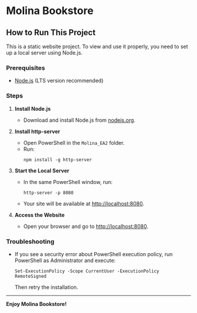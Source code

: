 # Molina Bookstore

## How to Run This Project

This is a static website project. To view and use it properly, you need to set up a local server using Node.js.

### Prerequisites
- [Node.js](https://nodejs.org/) (LTS version recommended)

### Steps

1. **Install Node.js**
   - Download and install Node.js from [nodejs.org](https://nodejs.org/).

2. **Install http-server**
   - Open PowerShell in the `Molina_EA2` folder.
   - Run:
     ```
     npm install -g http-server
     ```

3. **Start the Local Server**
   - In the same PowerShell window, run:
     ```
     http-server -p 8080
     ```
   - Your site will be available at [http://localhost:8080](http://localhost:8080).

4. **Access the Website**
   - Open your browser and go to [http://localhost:8080](http://localhost:8080).

### Troubleshooting
- If you see a security error about PowerShell execution policy, run PowerShell as Administrator and execute:
  ```
  Set-ExecutionPolicy -Scope CurrentUser -ExecutionPolicy RemoteSigned
  ```
  Then retry the installation.

---

**Enjoy Molina Bookstore!**
